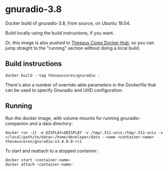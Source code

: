 # gnuradio-3.8

Docker build of gnuradio-3.8, from source, on Ubuntu 18.04.

Build locally using the build instructions, if you want.

Or, this image is also pushed to [Theseus Cores Docker Hub](https://hub.docker.com/r/theseuscores/gnuradio),
so you can jump straight to the "running" section without doing a local build.


## Build instructions

`docker build --tag theseuscores/gnuradio .`

There's also a number of override-able parameters in the Dockerfile that
can be used to specify Gnuradio and UHD configuration.

## Running

Run the docker image, with volume mounts for running gnuradio-companion
and a data directory:

```
docker run -it -e DISPLAY=$DISPLAY -v /tmp/.X11-unix:/tmp/.X11-unix -v </local/path/to/data>:/home/developer/data --name <container-name> theseuscores/gnuradio:v3.8.0.0-rc1
```

To start and reattach to a stopped container:
```bash
docker start <container-name>
docker attach <container-name>
```
